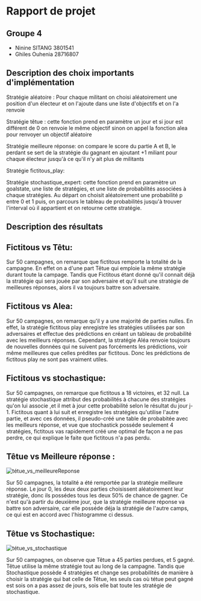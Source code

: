 # Rapport de projet

## Groupe 4
* Ninine SITANG 3801541
* Ghiles Ouhenia 28716807

## Description des choix importants d'implémentation
Stratégie aléatoire : Pour chaque militant on choisi aléatoirement une position d'un électeur et on l'ajoute dans une liste d'objectifs et on l'a renvoie

Stratégie têtue : cette fonction prend en paramètre un jour et si jour est différent de 0 on renvoie le même objectif sinon on appel la fonction alea pour renvoyer un objectif aléatoire

Stratégie meilleure réponse: on compare le score du partie A et B, le perdant se sert de la stratégie du gagnant en ajoutant  +1 miliant pour chaque électeur jusqu'à ce qu'il n'y ait plus de militants

Stratégie fictitous_play:

Stratégie stochastique_expert: cette fonction prend en paramètre un goalstate, une liste de stratégies, et une liste de probabilités associées à chaque stratégies. Au départ on choisit aléatoirement une probabilité p entre 0 et 1 puis, on parcours le tableau de probabilités jusqu'à trouver l'interval où il appartient et on retourne cette stratégie.
## Description des résultats
## Fictitous vs Têtu:


Sur 50 campagnes, on remarque que fictitous remporte la totalité de la campagne.
En effet on a d'une part Têtue qui emploie la même stratégie durant toute la campage. Tandis que Fictitous étant donné qu'il connait déjà la stratégie qui sera jouée par son adversaire et qu'il suit une stratégie de meilleures réponses, alors il va toujours battre son adversaire.

## Fictitous vs Alea: 
Sur 50 campagnes, on remarque qu'il y a une majorité de parties nulles.
En effet, la stratégie fictitous play enregistre les stratégies utilisées par son adversaires et effectue des prédictions en créant un tableau de probabilité avec les meilleurs réponses. Cependant, la stratégie Aléa renvoie toujours de nouvelles données qui ne suivent pas forcéments les prédictions, voir même meilleures que celles prédites par fictitous. Donc les prédictions de fictitous play ne sont pas vraiment utiles.

## Fictitous vs stochastique:
Sur 50 campagnes, on remarque que fictitous a 18 victoires, et 32 null.
La stratégie stochastique attribut des probabilités à chacune des stratégies qu'on lui associe ,et il met à jour cette probabilité selon le résultat du jour j-1. Fictitous quant à lui suit et enregistre les stratégies qu'utilise l'autre partie, et avec ces données, il pseudo-créé une table de probabitée avec les meilleurs réponse, et vue que stochastick posséde seulement 4 stratégies, fictitous vas rapidement créé une optimal de façon a ne pas perdre, ce qui explique le faite que fictitous n'a pas perdu.

## Têtue vs Meilleure réponse : 
![tétue_vs_meilleureReponse](https://user-images.githubusercontent.com/100412562/161155900-570d52d2-032a-45f0-8aa7-30cabeab4e3e.png) 

Sur 50 campagnes, la totalité a été remportée par la stratégie meilleure réponse. 
Le jour 0, les deux deux parties choisissent aléatoirement leur stratégie, donc ils possédes tous les deux 50% de chance de gagner. Ce n'est qu'à partir du deuxième jour, que la stratégie meilleure réponse va battre son adversaire, car elle posséde déja la stratégie de l'autre camps, ce qui est en accord avec l'histogramme ci dessus.

## Têtue vs Stochastique:
![tétue_vs_stochastique](https://user-images.githubusercontent.com/100412562/161155892-b40374e3-5fbe-495b-afdf-7e557f3fb5d9.png)

Sur 50 campagnes, on observe que Têtue a 45 parties perdues, et 5 gagné. 
Têtue utilise la même stratégie tout au long de la campagne. Tandis que Stochastique possède 4 stratégies et change ses probabilités de manière à choisir la stratégie qui bat celle de Têtue, les seuls cas où tétue peut gagné est sois on a pas assez de jours, sois elle bat toute les stratégie de stochastique.
